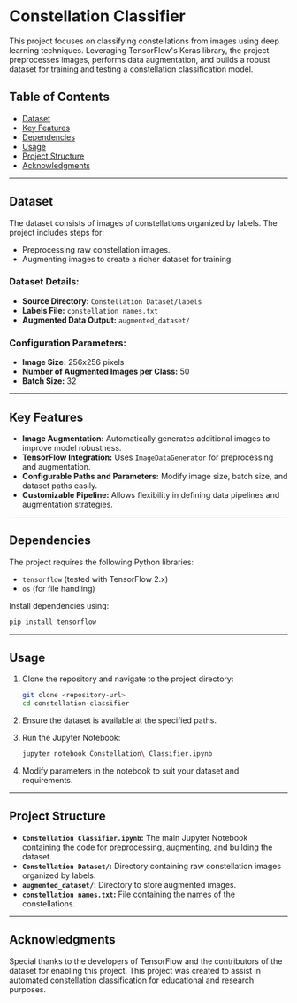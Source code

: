 # Constellation Classifier

This project focuses on classifying constellations from images using deep learning techniques. Leveraging TensorFlow's Keras library, the project preprocesses images, performs data augmentation, and builds a robust dataset for training and testing a constellation classification model.

## Table of Contents
- [Dataset](#dataset)
- [Key Features](#key-features)
- [Dependencies](#dependencies)
- [Usage](#usage)
- [Project Structure](#project-structure)
- [Acknowledgments](#acknowledgments)

---

## Dataset
The dataset consists of images of constellations organized by labels. The project includes steps for:
- Preprocessing raw constellation images.
- Augmenting images to create a richer dataset for training.

### Dataset Details:
- **Source Directory:** `Constellation Dataset/labels`
- **Labels File:** `constellation names.txt`
- **Augmented Data Output:** `augmented_dataset/`

### Configuration Parameters:
- **Image Size:** 256x256 pixels
- **Number of Augmented Images per Class:** 50
- **Batch Size:** 32

---

## Key Features
- **Image Augmentation:** Automatically generates additional images to improve model robustness.
- **TensorFlow Integration:** Uses `ImageDataGenerator` for preprocessing and augmentation.
- **Configurable Paths and Parameters:** Modify image size, batch size, and dataset paths easily.
- **Customizable Pipeline:** Allows flexibility in defining data pipelines and augmentation strategies.

---

## Dependencies
The project requires the following Python libraries:
- `tensorflow` (tested with TensorFlow 2.x)
- `os` (for file handling)

Install dependencies using:
```bash
pip install tensorflow
```

---

## Usage
1. Clone the repository and navigate to the project directory:
   ```bash
   git clone <repository-url>
   cd constellation-classifier
   ```

2. Ensure the dataset is available at the specified paths.

3. Run the Jupyter Notebook:
   ```bash
   jupyter notebook Constellation\ Classifier.ipynb
   ```

4. Modify parameters in the notebook to suit your dataset and requirements.

---

## Project Structure
- **`Constellation Classifier.ipynb`:** The main Jupyter Notebook containing the code for preprocessing, augmenting, and building the dataset.
- **`Constellation Dataset/`:** Directory containing raw constellation images organized by labels.
- **`augmented_dataset/`:** Directory to store augmented images.
- **`constellation names.txt`:** File containing the names of the constellations.

---

## Acknowledgments
Special thanks to the developers of TensorFlow and the contributors of the dataset for enabling this project. This project was created to assist in automated constellation classification for educational and research purposes.

